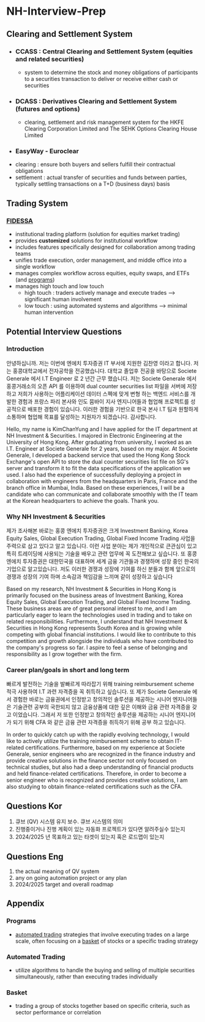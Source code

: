 # NH-Interview-Prep

## Clearing and Settlement System

- ### CCASS : Central Clearing and Settlement System (equities and related securities)
  - system to determine the stock and money obligations of participants to a securities transaction to deliver or receive either cash or securities
- ### DCASS : Derivatives Clearing and Settlement System (futures and options)
  - clearing, settlement and risk management system for the HKFE Clearing Corporation Limited and The SEHK Options Clearing House Limited
- ### EasyWay - Euroclear
- clearing : ensure both buyers and sellers fulfill their contractual obligations
- settlement : actual transfer of securities and funds between parties, typically settling transactions on a T+D (business days) basis

## Trading System

### [FIDESSA](https://iongroup.com/products/markets/fidessa/)

- institutional trading platform (solution for equities market trading)
- provides **customized** solutions for institutional workflow
- includes features specifically designed for collaboration among trading teams
- unifies trade execution, order management, and middle office into a single workflow
- manages complex workflow across equities, equity swaps, and ETFs (and [programs](#Programs))
- manages high touch and low touch
  - high touch : traders actively manage and execute trades --> significant human involvement
  - low touch : using automated systems and algorithms --> minimal human intervention

## Potential Interview Questions

### Introduction

안녕하십니까. 저는 이번에 엔에치 투자증권 IT 부서에 지원한 김찬영 이라고 합니다.
저는 홍콩대학교에서 전자공학을 전공했습니다. 대학교 졸업후 전공을 바탕으로 Societe Generale 에서 I.T Engineer 로 2 년간 근무 했습니다.
저는 Societe Generale 에서 홍콩거래소의 오픈 API 를 이용하여 dual counter securities list 파일을 서버에 저장하고 저희가 사용하는 어플리케이션 데이터 스펙에 맞게 변형 하는 백엔드 서비스를 개발한 경험과
프랑스 파리 본사와 인도 뭄바이 지사 엔지니어들과 협업해 프로젝트를 성공적으로 배포한 경험이 있습니다.
이러한 경험을 기반으로 한국 본사 I.T 팀과 원할하게 소통하며 협업해 목표를 달성하는 지원자가 되겠습니다. 감사합니다.

Hello, my name is KimChanYung and I have applied for the IT department at NH Investment & Securities. I majored in Electronic Engineering at the University of Hong Kong. After graduating from university, I worked as an I.T. Engineer at Societe Generale for 2 years, based on my major. At Societe Generale, I developed a backend service that used the Hong Kong Stock Exchange's open API to store the dual counter securities list file on SG's server and transform it to fit the data specifications of the application we used. I also had the experience of successfully deploying a project in collaboration with engineers from the headquarters in Paris, France and the branch office in Mumbai, India. Based on these experiences, I will be a candidate who can communicate and collaborate smoothly with the IT team at the Korean headquarters to achieve the goals. Thank you.

### Why NH Investment & Securities

제가 조사해본 바로는 홍콩 엔에치 투자증권은 크게 Investment Banking, Korea Equity Sales, Global Execution Trading, Global Fixed Income Trading 사업을 주력으로 삼고 있다고 알고 있습니다.
이런 사업 분야는 제가 개인적으로 큰관심이 있고 특히 트레이딩에 사용되는 기술을 배우고 관련 업무에 꼭 도전해보고 싶습니다.
또 홍콩 엔에치 투자증권은 대한민국을 대표하며 세계 금융 기관들과 경쟁하며 성장 중인 한국의 기업으로 알고있습니다.
저도 이러한 경쟁과 성장에 기여를 하신 분들과 함께 앞으로의 경쟁과 성장의 기여 하며 소속감과 책임감을 느끼며 같이 성장하고 싶습니다

Based on my research, NH Investment & Securities in Hong Kong is primarily focused on the business areas of Investment Banking, Korea Equity Sales, Global Execution Trading, and Global Fixed Income Trading. These business areas are of great personal interest to me, and I am particularly eager to learn the technologies used in trading and to take on related responsibilities. Furthermore, I understand that NH Investment & Securities in Hong Kong represents South Korea and is growing while competing with global financial institutions. I would like to contribute to this competition and growth alongside the individuals who have contributed to the company's progress so far. I aspire to feel a sense of belonging and responsibility as I grow together with the firm.

### Career plan/goals in short and long term

빠르게 발전하는 기술을 발빠르게 따라잡기 위해 training reimbursement scheme 적극 사용하여 I.T 과련 자격증을 꼭 취득하고 싶습니다.
또 제가 Societe Generale 에서 경험한 바로는 금융권에서 인정받고 창의적인 솔루션을 제공하는 시니어 엔지니어들은 기술관련 공부의 국한되지 않고 금융상품에 대한 깊은 이해와 금융 관련 자격증을 갖고 이었습니다.
그래서 저 또한 인정받고 창의적인 솔루션을 제공하는 시니어 엔지니어가 되기 위해 CFA 와 같은 금융 관련 자격증을 취득하기 위해 공부 하고 있습니다.

In order to quickly catch up with the rapidly evolving technology, I would like to actively utilize the training reimbursement scheme to obtain IT-related certifications. Furthermore, based on my experience at Societe Generale, senior engineers who are recognized in the finance industry and provide creative solutions in the finance sector not only focused on technical studies, but also had a deep understanding of financial products and held finance-related certifications. Therefore, in order to become a senior engineer who is recognized and provides creative solutions, I am also studying to obtain finance-related certifications such as the CFA.

## Questions Kor

1. 큐브 (QV) 시스템 유지 보수. 큐브 시스템의 의미
2. 진행중이거나 진행 계획이 있는 자동화 프로젝트가 있다면 알려주실수 있는지
3. 2024/2025 년 목표하고 있는 타겟이 있는지 혹은 로드맵이 있는지

## Questions Eng

1. the actual meaning of QV system
2. any on going automation project or any plan
3. 2024/2025 target and overall roadmap

## Appendix

### Programs

- [automated trading](#Automated-Trading) strategies that involve executing trades on a large scale, often focusing on a [basket](#Basket) of stocks or a specific trading strategy

### Automated Trading

- utilize algorithms to handle the buying and selling of multiple securities simultaneously, rather than executing trades individually

### Basket

- trading a group of stocks together based on specific criteria, such as sector performance or correlation
